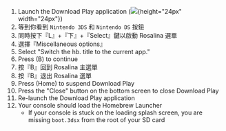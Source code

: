 1. Launch the Download Play application (![](/images/download-play-icon.png){height="24px" width="24px"})
2. 等到你看到 `Nintendo 3DS` 和 `Nintendo DS` 按鈕
3. 同時按下『L』+『下』+『Select』鍵以啟動 Rosalina 選單
4. 選擇『Miscellaneous options』
5. Select "Switch the hb. title to the current app."
6. Press (B) to continue
7. 按『B』回到 Rosalina 主選單
8. 按『B』退出 Rosalina 選單
9. Press (Home) to suspend Download Play
10. Press the "Close" button on the bottom screen to close Download Play
11. Re-launch the Download Play application
12. Your console should load the Homebrew Launcher
    - If your console is stuck on the loading splash screen, you are missing `boot.3dsx` from the root of your SD card
